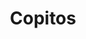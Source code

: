 ---
title: Copitos
date: 
draft: false

# descripcion
description : Copo de nieve

materials: Plata 925

color: Plateado

dimensions: 1 cm

code: 01-03-0280

type: "Aros"

categories: []

price: $1.370,00

# Images
# first image will be shown in the product page
images:
  # - image: "images/path_to_image"
  # La ubicacion de las imagenes es imagenes/Aros/Aros.Microcubic/01-03-0280-copitos
  - image: "./images/aros/microcubic/01-03-0280-copo-de-nieve_a.jpeg"
---